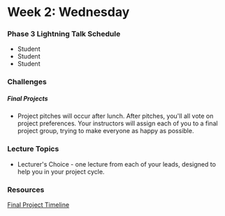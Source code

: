 # Week 2: Wednesday

### Phase 3 Lightning Talk Schedule

- Student
- Student
- Student

### Challenges

##### Final Projects

- Project pitches will occur after lunch.  After pitches, you'll all vote on project preferences.  Your instructors will assign each of you to a final project group, trying to make everyone as happy as possible.

### Lecture Topics

- Lecturer's Choice - one lecture from each of your leads, designed to help you in your project cycle.

### Resources

[Final Project Timeline](../resources/final-projects.md)
